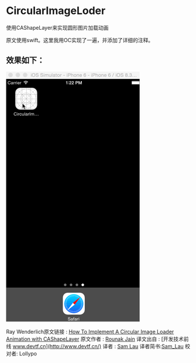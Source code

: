 # CircularImageLoder
使用CAShapeLayer来实现圆形图片加载动画

原文使用swift。这里我用OC实现了一遍，并添加了详细的注释。

## 效果如下：

![](001.gif)

Ray Wenderlich原文链接 : [How To Implement A Circular Image Loader Animation with CAShapeLayer](http://www.raywenderlich.com/94302/implement-circular-image-loader-animation-cashapelayer)
原文作者 : [Rounak Jain](http://www.raywenderlich.com/u/rounak)
译文出自 : [开发技术前线 www.devtf.cn](http://www.devtf.cn/)
译者 : [Sam Lau](https://github.com/samlaudev)
译者简书:[Sam_Lau](http://www.jianshu.com/p/16ef46c14515)
校对者: Lollypo
